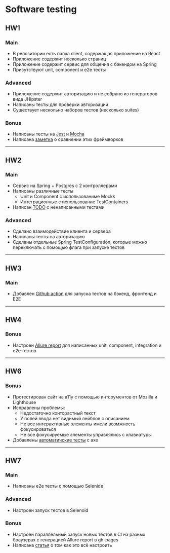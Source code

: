 # Software testing

## HW1

### Main

* В репозитории есть папка client, содержащая приложение на React
* Приложение содержит несколько страниц
* Приложение содержит сервис для общения с бэкендом на Spring
* Присутствуют unit, component и e2e тесты

### Advanced
* Приложение содержит авторизацию и не собрано из генераторов вида JHipster
* Написаны тесты для проверки авторизации
* Существует нескольно наборов тестов (несколько suites)

### Bonus
* Написаны тесты на [Jest](client/src/components/utils/Utils.jest.test.js)
  и [Mocha](client/src/components/utils/Utils.mocha.js)
* Написана [заметка](client/comparison.md) о сравнении этих фреймворков

---

## HW2

### Main
* Сервис на Spring + Postgres c 2 контроллерами
* Написаны различные тесты
    * Unit и Component с использованиме Mockk
    * Интеграционные с использование TestContainers
* Написан [TODO](server/TODO.md) с ненаписанными тестами

### Advanced
* Сделано взаимодействие клиента и сервера
* Написаны тесты на авторизацию
* Сделаны отдельные Spring TestConfiguration, которые можно переключать с помощью флага при запуске тестов
---

## HW3

### Main
* Добавлен [Github action](.github/workflows/tests.yml) для запуска тестов на бэкенд, фронтенд и E2E
---

## HW4

### Bonus
* Настроен [Allure report](https://dogzik.github.io/software-testing) для написанных unit, component, integration и e2e тестов
---

## HW6
### Bonus
* Протестирован сайт на a11y с помощью интсрументов от Mozilla и Lighthouse
* Исправлены проблемы:
  * Недостаточно контсрастный текст
  * У полей ввода нет видимый лейблов с описанием
  * Не все интерактивные элементы имели возмжность фокусироваться
  * Не все фокусируемые элементы управлялись с клавиатуры
* Добавлены [автоматичские тесты](client/e2e/a11y.spec.js) с axe
---

## HW7
### Main
* Написаны e2e тесты с помощью Selenide
### Advanced
* Настроен запуск тестов в Selenoid
### Bonus
* Настроен параллельный запуск новых тестов в CI на разных браузерах с генерацией Allure report в gh-pages
* Написана [статья](selenide-tests/README.md) о том как это всё настроить
